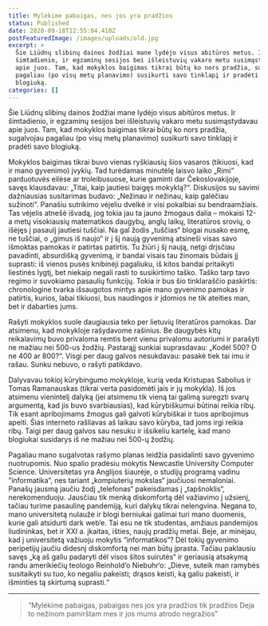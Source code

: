 ```yaml
---
title: Mylėkime pabaigas, nes jos yra pradžios
status: Published
date: 2020-09-18T12:55:04.410Z
postFeaturedImage: /images/uploads/old.jpg
excerpt: >
  Šie Liūdnų slibinų dainos žodžiai mane lydėjo visus abitūros metus. Ir
  šimtadienio, ir egzaminų sesijos bei išleistuvių vakaro metu susimąstydavau
  apie juos. Tam, kad mokyklos baigimas tikrai būtų ko nors pradžia, sugalvojau
  pagaliau (po visų metų planavimo) susikurti savo tinklapį ir pradėti savo
  blogiuką.
categories: []
---
```

Šie Liūdnų slibinų dainos žodžiai mane lydėjo visus abitūros metus. Ir šimtadienio, ir egzaminų sesijos bei išleistuvių vakaro metu susimąstydavau apie juos. Tam, kad mokyklos baigimas tikrai būtų ko nors pradžia, sugalvojau pagaliau (po visų metų planavimo) susikurti savo tinklapį ir pradėti savo blogiuką.

Mokyklos baigimas tikrai buvo vienas ryškiausių šios vasaros (tikiuosi, kad ir mano gyvenimo) įvykių. Tad turėdamas minutėlę laisvo laiko „Rimi“ parduotuvės eilėse ar troleibusuose, kurie gaminti dar Čekoslovakijoje, savęs klausdavau: „Titai, kaip jautiesi baigęs mokyklą?“. Diskusijos su savimi dažniausias susitarimas budavo: „Nežinau ir nežinau, kaip galėčiau sužinoti“. Panašiu sutrikimo vėjeliu dvelkė ir visi pokalbiai su bendraamžiais. Tas vėjelis atnešė išvadą, jog tokia jau ta jauno žmogaus dalia – mokaisi 12-a metų visokiausių matematikos daugybų, anglų laikų, literatūros srovių, o išėjęs į pasaulį jautiesi tuščiai. Na gal žodis „tuščias“ blogai nusako esmę, ne tuščiai, o „gimus iš naujo“ ir į šį naują gyvenimą atsineši visas savo išmoktas pamokas ir patirtas patirtis. Tu žiūri į šį naują, netgi drįsčiau pavadinti, absurdišką gyvenimą, ir bandai visais tau žinomais būdais jį suprasti: iš vienos pusės knibinėji pagaliuku, iš kitos bandai pritaikyti liestinės lygtį, bet niekaip negali rasti to susikirtimo taško. Taško tarp tavo regimo ir suvokiamo pasaulių funkcijų. Tokia ir bus šio tinklaraščio paskirtis: chronologine tvarka išsaugotos mintys apie mano gyvenimo pamokas ir patirtis, kurios, labai tikiuosi, bus naudingos ir įdomios ne tik ateities man, bet ir dabarties jums.

Rašyti mokyklos suole daugiausia teko per lietuvių literatūros pamokas. Dar atsimenu, kad mokykloje rašydavome rašinius. Be daugybės kitų reikalavimų buvo privaloma remtis bent vienu privalomu autoriumi ir parašyti ne mažiau nei 500-us žodžių. Pastarąjį sunkiai suprasdavau: „Kodėl 500? O ne 400 ar 800?“. Visgi per daug galvos nesukdavau: pasakė tiek tai imu ir rašau. Sunku nebuvo, o rašyti patikdavo.

Dalyvavau tokioj kūrybingumo mokykloje, kurią veda Kristupas Sabolius ir Tomas Ramanauskas (tikrai verta pasidomėti jais ir jų mokykla). Iš jos atsimenu vienintelį dalyką (jei atsimenu tik vieną tai galimą suregzti svarų argumentą, kad jis buvo svarbiausias), kad kūrybiškumui būtinai reikia ribų. Tik esant apribojimams žmogus gali galvoti kūrybiškai ir tuos apribojimus apeiti. Šias interneto rašliavas aš laikau savo kūryba, tad joms irgi reikia ribų. Taigi per daug galvos sau nesuku ir išsikeliu kartelę, kad mano blogiukai susidarys iš ne mažiau nei 500-ų žodžių.

Pagaliau mano sugalvotas rašymo planas leidžia pasidalinti savo gyvenimo nuotrupomis. Nuo spalio pradėsiu mokytis Newcastle University Computer Science. Universitetas yra Anglijos šiaurėje, o studijų programą vadinu ”informatika“, nes tariant „kompiuterių mokslas“ jaučiuosi nemaloniai. Panašų jausmą jaučiu žodį „telefonas“ pakeisdamas į „tapšnoklis“, nerekomenduoju. Jausčiau tik menką diskomfortą dėl važiavimo į užsienį, tačiau turime pasaulinę pandemiją, kuri dalykų tikrai nelengvina. Negana to, mano universitetą nulaužė ir blogi berniukai galimai turi mano duomenis, kurie gali atsidurti dark web‘e. Tai esu ne tik studentas, amžiaus pandemijos liudininkas, bet ir XXI a. įkaitas, išties, naujų pradžių metai. Beje, ar minėjau, kad į universitetą važiuoju mokytis “informatikos“? Dėl tokių gyvenimo peripetijų jaučiu didesnį diskomfortą nei man būtų įprasta. Tačiau paklausiu savęs „ką aš galiu padaryti dėl visos šitos suirutės“ ir geriausią atsakymą randu amerikiečių teologo Reinhold‘o Niebuhr‘o: „Dieve, suteik man ramybės susitaikyti su tuo, ko negaliu pakeisti; drąsos keisti, ką galiu pakeisti, ir išminties tą skirtumą suprasti.“

---
>“Mylėkime pabaigas, pabaigas nes jos yra pradžios tik pradžios
>Deja to nežinom pamirštam mes ir jos mums atrodo negražios”